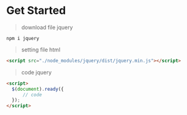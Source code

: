 # Get Started
> download file jquery
```
npm i jquery
```
> setting file html
```html
<script src="./node_modules/jquery/dist/jquery.min.js"></script>
```

> code jquery
```html
<script>
  $(document).ready({
      // code
  });
</script>
```
